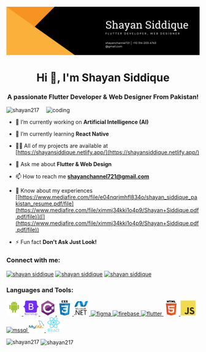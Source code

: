 ![logo](https://github.com/shayan217/shayan217/blob/main/Black%20Modern%20Personal%20LinkedIn%20Banner.png)
<h1 align="center">Hi 👋, I'm Shayan Siddique</h1>
<h3 align="center">A passionate Flutter Developer & Web Designer From Pakistan!</h3>

<img align="right" alt="coding" width="400" src="https://img.etimg.com/thumb/width-420,height-315,imgsize-638053,resizemode-75,msid-84146083/prime/technology-and-startups/booting-up-developer-economy-how-tech-startups-are-helping-coders-build-and-test-software-faster.jpg">

<p align="left"> <img src="https://komarev.com/ghpvc/?username=shayan217&label=Profile%20views&color=0e75b6&style=flat" alt="shayan217" /> </p>

- 🔭 I’m currently working on **Artificial Intelligence (AI)**

- 🌱 I’m currently learning **React Native**

- 👨‍💻 All of my projects are available at [https://shayansiddique.netlify.app/](https://shayansiddique.netlify.app/)

- 💬 Ask me about **Flutter & Web Design**

- 📫 How to reach me **shayanchannel721@gmail.com**

- 📄 Know about my experiences [[https://www.mediafire.com/file/e04nqrjmhfl834o/shayan_siddique_pakistan_resume.pdf/file](https://www.mediafire.com/file/ximmj34kki1o4p9/Shayan+Siddique.pdf.pdf/file)]([](https://www.mediafire.com/file/ximmj34kki1o4p9/Shayan+Siddique.pdf.pdf/file))

- ⚡ Fun fact **Don't Ask Just Look!**

<h3 align="left">Connect with me:</h3>
<p align="left">
<a href="https://linkedin.com/in/shayan siddique" target="blank"><img align="center" src="https://raw.githubusercontent.com/rahuldkjain/github-profile-readme-generator/master/src/images/icons/Social/linked-in-alt.svg" alt="shayan siddique" height="30" width="40" /></a>
<a href="https://fb.com/shayan siddique" target="blank"><img align="center" src="https://raw.githubusercontent.com/rahuldkjain/github-profile-readme-generator/master/src/images/icons/Social/facebook.svg" alt="shayan siddique" height="30" width="40" /></a>
<a href="https://instagram.com/shayan siddique" target="blank"><img align="center" src="https://raw.githubusercontent.com/rahuldkjain/github-profile-readme-generator/master/src/images/icons/Social/instagram.svg" alt="shayan siddique" height="30" width="40" /></a>
</p>

<h3 align="left">Languages and Tools:</h3>
<p align="left"> <a href="https://developer.android.com" target="_blank" rel="noreferrer"> <img src="https://raw.githubusercontent.com/devicons/devicon/master/icons/android/android-original-wordmark.svg" alt="android" width="40" height="40"/> </a> <a href="https://getbootstrap.com" target="_blank" rel="noreferrer"> <img src="https://raw.githubusercontent.com/devicons/devicon/master/icons/bootstrap/bootstrap-plain-wordmark.svg" alt="bootstrap" width="40" height="40"/> </a> <a href="https://www.w3schools.com/cs/" target="_blank" rel="noreferrer"> <img src="https://raw.githubusercontent.com/devicons/devicon/master/icons/csharp/csharp-original.svg" alt="csharp" width="40" height="40"/> </a> <a href="https://www.w3schools.com/css/" target="_blank" rel="noreferrer"> <img src="https://raw.githubusercontent.com/devicons/devicon/master/icons/css3/css3-original-wordmark.svg" alt="css3" width="40" height="40"/> </a> <a href="https://dotnet.microsoft.com/" target="_blank" rel="noreferrer"> <img src="https://raw.githubusercontent.com/devicons/devicon/master/icons/dot-net/dot-net-original-wordmark.svg" alt="dotnet" width="40" height="40"/> </a> <a href="https://www.figma.com/" target="_blank" rel="noreferrer"> <img src="https://www.vectorlogo.zone/logos/figma/figma-icon.svg" alt="figma" width="40" height="40"/> </a> <a href="https://firebase.google.com/" target="_blank" rel="noreferrer"> <img src="https://www.vectorlogo.zone/logos/firebase/firebase-icon.svg" alt="firebase" width="40" height="40"/> </a> <a href="https://flutter.dev" target="_blank" rel="noreferrer"> <img src="https://www.vectorlogo.zone/logos/flutterio/flutterio-icon.svg" alt="flutter" width="40" height="40"/> </a> <a href="https://www.w3.org/html/" target="_blank" rel="noreferrer"> <img src="https://raw.githubusercontent.com/devicons/devicon/master/icons/html5/html5-original-wordmark.svg" alt="html5" width="40" height="40"/> </a> <a href="https://developer.mozilla.org/en-US/docs/Web/JavaScript" target="_blank" rel="noreferrer"> <img src="https://raw.githubusercontent.com/devicons/devicon/master/icons/javascript/javascript-original.svg" alt="javascript" width="40" height="40"/> </a> <a href="https://www.microsoft.com/en-us/sql-server" target="_blank" rel="noreferrer"> <img src="https://www.svgrepo.com/show/303229/microsoft-sql-server-logo.svg" alt="mssql" width="40" height="40"/> </a> <a href="https://www.mysql.com/" target="_blank" rel="noreferrer"> <img src="https://raw.githubusercontent.com/devicons/devicon/master/icons/mysql/mysql-original-wordmark.svg" alt="mysql" width="40" height="40"/> </a> <a href="https://reactjs.org/" target="_blank" rel="noreferrer"> <img src="https://raw.githubusercontent.com/devicons/devicon/master/icons/react/react-original-wordmark.svg" alt="react" width="40" height="40"/> </a> </p>

<p><img align="left" src="https://github-readme-stats.vercel.app/api/top-langs?username=shayan217&show_icons=true&locale=en&layout=compact" alt="shayan217" /></p>

<p>&nbsp;<img align="center" src="https://github-readme-stats.vercel.app/api?username=shayan217&show_icons=true&locale=en" alt="shayan217" /></p>

